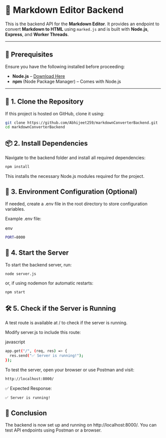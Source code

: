 # 🚀 Markdown Editor Backend

This is the backend API for the **Markdown Editor**. It provides an endpoint to convert **Markdown to HTML** using `marked.js` and is built with **Node.js**, **Express**, and **Worker Threads**.

---

## 📌 Prerequisites

Ensure you have the following installed before proceeding:

- **Node.js** – [Download Here](https://nodejs.org/)
- **npm** (Node Package Manager) – Comes with Node.js

---

## 📂 1. Clone the Repository
If this project is hosted on GitHub, clone it using:
```sh
git clone https://github.com/Abhijeet259/markdownConverterBackend.git
cd markdownConverterBackend
```


## 📦 2. Install Dependencies
Navigate to the backend folder and install all required dependencies:

```sh
npm install
```
This installs the necessary Node.js modules required for the project.

## 📝 3. Environment Configuration (Optional)
If needed, create a .env file in the root directory to store configuration variables.

Example .env file:

env
```sh
PORT=8000
```

## 🚀 4. Start the Server
To start the backend server, run:

```sh
node server.js
```
or, if using nodemon for automatic restarts:

```sh
npm start
```

## 🛠 5. Check if the Server is Running
A test route is available at / to check if the server is running.

Modify server.js to include this route:

javascript
```sh
app.get("/", (req, res) => {
  res.send("✅ Server is running!");
});
```
To test the server, open your browser or use Postman and visit:

```sh
http://localhost:8000/
```
✅ Expected Response:

```sh
✅ Server is running!
```

## 🎯 Conclusion
The backend is now set up and running on http://localhost:8000/.
You can test API endpoints using Postman or a browser.
